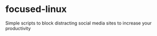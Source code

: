 # focused-linux
Simple scripts to block distracting social media sites to increase your productivity
